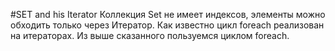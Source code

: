 #SET and his Iterator
Коллекция Set не имеет индексов, элементы можно обходить только через Итератор. 
Как известно цикл foreach реализован на итераторах. Из выше сказанного пользуемся циклом foreach.
